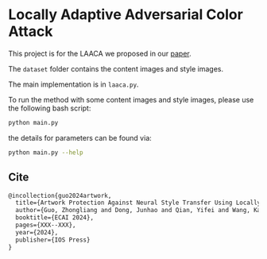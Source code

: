 # Locally Adaptive Adversarial Color Attack

This project is for the LAACA we proposed in our [paper](https://arxiv.org/abs/2401.09673).

The `dataset` folder contains the content images and style images.

The main implementation is in `laaca.py`.

To run the method with some content images and style images, please use the following bash script:

```bash
python main.py
```

the details for parameters can be found via:

```bash
python main.py --help
```

## Cite

```latex
@incollection{guo2024artwork,
  title={Artwork Protection Against Neural Style Transfer Using Locally Adaptive Adversarial Color Attack},
  author={Guo, Zhongliang and Dong, Junhao and Qian, Yifei and Wang, Kaixuan and Li, Weiye and Guo, Ziheng and Wang, Yuheng and Li, Yanli and Arandjelovi{\'c}, Ognjen and Fang, Lei},
  booktitle={ECAI 2024},
  pages={XXX--XXX},
  year={2024},
  publisher={IOS Press}
}
```

